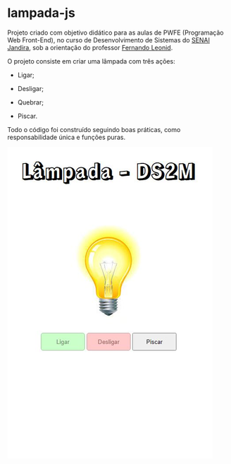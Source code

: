 # lampada-js
Projeto criado com objetivo didático para as aulas de PWFE (Programação Web Front-End), no curso de Desenvolvimento de Sistemas do [SENAI Jandira](https://jandira.sp.senai.br/), sob a orientação do professor [Fernando Leonid](https://github.com/fernandoleonid).

O projeto consiste em criar uma lâmpada com três ações:

* Ligar;

* Desligar;

* Quebrar;

* Piscar.

Todo o código foi construído seguindo boas práticas, como responsabilidade única e funções puras.

![](img/projeto1.jpg)
